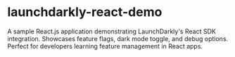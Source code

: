 # launchdarkly-react-demo
A sample React.js application demonstrating LaunchDarkly's React SDK integration. Showcases feature flags, dark mode toggle, and debug options. Perfect for developers learning feature management in React apps.
